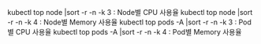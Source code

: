 kubectl top node |sort -r -n -k 3 : Node별 CPU 사용율 
kubectl top node |sort -r -n -k 4 : Node별 Memory 사용율
kubectl top pods -A |sort -r -n -k 3 : Pod별 CPU 사용율 
kubectl top pods -A |sort -r -n -k 4 : Pod별 Memory 사용율
